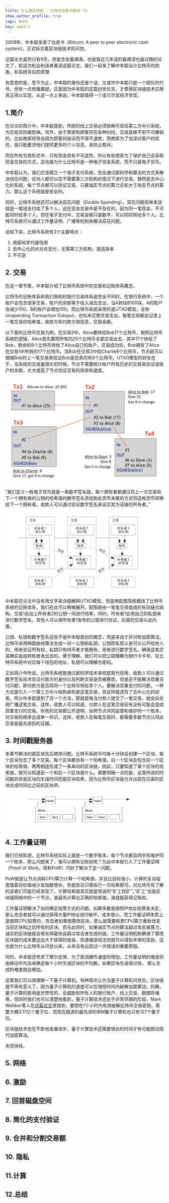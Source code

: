 ```yaml
---
title: 什么是区块链 - 比特币白皮书解读（3）
show_author_profile: true
tags: Web3
key: web3-2
---
```


2008年，中本聪发表了白皮书《Bitcoin: A peer to peer electronic cash system》，正式标志着区块链技术的问世。

这篇论文虽然只有9页，但是含金量满满，也是我近几年读的最艰深也最过瘾的论文了，趁这次机会和读者重读这篇论文，我们一起来了解中本聪设计比特币的初衷，和系统背后的原理

有意思的是，至今为止，中本聪的身份还是个谜，又或许中本聪只是一个团队的代号。但有一点毋庸置疑，正是因为中本聪的这篇创世论文，才使得区块链技术应用真正得以实现，从这一点上来说，中本聪值得一个诺贝尔奖经济学奖。

<!--more-->

## 1.简介

在论文的简介中，中本聪提到，传统的线上交易必须依赖可信任第三方中介系统，为交易风险做担保。另外，由于商家和顾客存在各种纠纷，交易是做不到不可撤销的，比如商家经常会因为顾客的投诉而不得不退款，而商家为了加深对客户的信任，就只能要求他们提供更多的个人信息，来防止欺诈。

而在所有交易形式中，只有现金具有不可逆性，所以有些商家为了保护自己会采取现金交易的方式，这也是为什么比特币是一种电子现金系统，而不只是电子货币。

中本聪认为，我们应该建立一个电子支付系统，完全通过密码学和算法的方式来解决信任问题，任何人都可以在不需要第三方机构的情况下进行交易。既然是去中心化的系统，每个节点都可以验证交易，只要诚实节点的算力总和大于攻击节点的算力，那么这个系统就是安全的。

同时，比特币系统还可以解决双花问题（Double Spending）。双花问题简单来说就是一笔钱支付给了多个人，这在现金交易中是不存在的，因为同一笔现金，不可能同时给多个人，但在电子支付中，交易金额只是数字，可以同时转给多个人。比特币系统可以通过工作量证明、广播等机制来解决双花问题。


总结下来，比特币系统有3个主要特点：

1. 用密码学代替信用
2. 去中心化的点对点支付，无需第三方机构，提高效率
3. 不可逆

## 2. 交易

在这一章节里，中本聪介绍了比特币系统中的交易和记账体系概念。


比特币的记账体系和我们熟知的银行交易体系是完全不同的。在银行系统中，一个账户会包含很多交易，账户的余额等于收入减去支出，当A转给B100块，A的账户会减少100，B的账户会增加100。而比特币系统采用的是UTXO模型，全称Unspending Transaction Outoput，也叫未花费交易支出，每笔交易都会记录上一笔交易的哈希值，收款方和付款方侧信息，交易金额。

以下面的比特币交易为例，在交易2中，Alice要转给Bob17个比特币，按照比特币系统的逻辑，Alice首先要把所有的25个比特币全部交易出去，其中17个转给了Bob，剩余的8个比特币转给了Alice自己的账户，交易成功后，Bob拥有了Alice在交易1中所转的17个比特币。当Bob在交易3中给Charlie8个比特币，节点就可以根据Bob的上一笔交易来验证Bob是否真的有8个比特币。UTXO模型的好处在于，当系统的交易量很大的时候，节点不需要统计账户所有历史的交易来验证该账户的余额，大大提高了节点验证交易的效率和速度。

![UTXO](https://github.com/darcy-fzh/darcy-fzh.github.io/raw/master/screenshots/UTXO.png)


“我们定义一枚电子货币就是一条数字签名链。每个拥有者都通过将上一次交易和下一个拥有者的公钥的哈希值的数字签名添加到此货币末尾的方式将这枚货币转移给下一个拥有者。收款人可以通过验证数字签名来证实其为该链的所有者。”

![交易体系](https://github.com/darcy-fzh/darcy-fzh.github.io/raw/master/screenshots/交易体系.png)

中本聪在论文中没有用文字来详细解释UTXO模型，而是用配图简练概括了比特币系统的记账体系，我们在此可以稍微展开。配图是由一笔笔交易组成的有向链式结构，交易1会加上所有者2的公钥一同进行哈希，同时，所有者1会用自己的私钥来进行数字签名，其他人可以用所有者1发布的公钥进行验证，后面的交易以此内推。

公钥、私钥和数字签名这些不是中本聪首创的概念，而是来自于非对称加密算法。比特币采用椭圆曲线算法生成一对一公钥和私钥，公钥顾名思义是可以公开给他人的，用来验证所有权，私钥只有持币者才能拥有，用来进行数字签名，确保这笔交易确实是由转账者发出去的。便于理解，我们可以把公钥理解为银行卡卡号，在比特币系统中对应每个钱包的地址，私钥可以理解为密码。

正如简介中所说，比特币系统是通过密码学技术来彻底取代信用，收款人可以通过数字签名技术验证付款方的身份以及判断交易是否被篡改，但是还不能解决双重支付问题，即付款方是否将同一个比特币转给多个人。要解决双重支付的问题，一种方式是引入一个第三方中介结构来检查这笔交易，但这样就违背了去中心化的初衷，所以中本聪提到了另一个方法，那就是每当付款人提交了一笔交易，就会向全网广播这笔交易，这样，收款人可以知道，付款人在这笔交易前有没有可能会造成双重支付的交易。所有的交易都公开透明，全网节点共同监督和维护同一个账本，对交易的顺序达成单一共识，这样，收款人在每笔交易时，都需要多数节点认同此交易是最先收到的证据。

## 3. 时间戳服务器

本章节解决的是区块先后顺序问题。比特币系统平均每十分钟会创建一个区块，每个区块包含了多个交易。每个区块都会有一个哈希值，后一个区块会包含前一个区块的哈希值，两两相连形成了一条单向的区块链，因此，只要知道了某个区块的哈希值，就可以知道前一个和后一个区块是什么。需要明确一点的是，这里所说的时间戳并非是区块的生成时间而是区块哈希，因为比特币区块链允许出现在后面的区块生成时间比之前的区块早。

![timestamp](https://github.com/darcy-fzh/darcy-fzh.github.io/raw/master/screenshots/timestamp.png)

## 4. 工作量证明

我们已经知道，比特币系统实际上就是一个数字账本，每个节点都会同步和维护同一个账本，那么问题来了，谁可以拥有记账权呢？为此中本聪引入了工作量证明（Proof of Work，简称PoW）巧妙了解决了这一问题。 

PoW就是让节点消耗CPU算力计算一个哈希值，并且比目标值小，计算的复杂程度随着目标值减少呈指数增长，但是验证只需执行一次哈希即可。对比特币有了解的读者们可能已经发现了，计算哈希值其实就是常说的“矿工挖矿”，”矿工“也是区块链网络中的一个节点，谁最先计算出正确的哈希值，谁就能获得记账权。

工作量证明解决了如何确定投票方式的问题。如果多数是按照IP地址投票来决定，那么攻击者就可以通过获得大量IP地址进行破坏，成本很小。而工作量证明本质上是按照CPU投票的，攻击者如果想篡改区块，那么就需要耗费CPU算力重新改变当前区块和之后所有的区块。而与此同时，如果诚实节点的算法超过攻击者算力，诚实的区块链就会增长得最快且超过攻击者生成的链。工作量证明机制确保了篡改区块链的成本要远远大于获得的收益，而遵循游戏法则就可以得到丰厚的奖励，这也是为什么比特币从问世以来，从来没有出现过一次错误的重要原因。

同时，中本聪还考虑了摩尔定律，为了抵消硬件速度的增加，工作量证明的难度将由移动平均法来确定每个小时生成区块的平均数，如果区块生成得过快， 那么生成的难度就会增加。

这里我们可以顺便聊一下量子计算机。有种观点认为当量子计算机问世后，区块链就不再有意义了，因为量子计算机的速度可以在很短时间内破解加密算法。的确，量子计算的影响是世界性的，会威胁到所有人的银行账户、线上交易、数据存储等。但同时我们也可以清楚地看到，量子计算技术还处于非常早期的阶段，Mark Webber等人在[这篇论文](https://avs.scitation.org/doi/10.1116/5.0073075)里提到，要想在1个小时内有效破解比特币交易密钥，需要大概3.17亿个量子位，而现在报道的最先进的IBM量子计算机也只有127个量子位。

区块链技术也在不断地发展进步，量子计算技术还需要很长的时间才有可能撼动现代加密算法。

未完待续。

## 5. 网络

## 6. 激励

## 7. 回首磁盘空间

## 8. 简化的支付验证

## 9. 合并和分割交易额

## 10. 隐私

## 11.计算

## 12.总结





